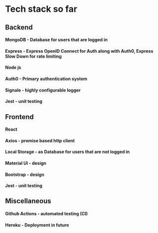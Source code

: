 # Tech stack so far

## Backend

#### MongoDB - Database for users that are logged in

#### Express - Express OpenID Connect for Auth along with Auth0, Express Slow Down for rate limiting

#### Node js

#### Auth0 - Primary authentication system

#### Signale - highly configurable logger

#### Jest - unit testing

## Frontend

#### React

#### Axios - promise based http client

#### Local Storage - as Database for users that are not logged in

#### Material UI - design

#### Bootstrap - design

#### Jest - unit testing

## Miscellaneous

#### Github Actions - automated testing (CI)

#### Heroku - Deployment in future